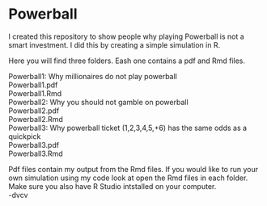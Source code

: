 # Powerball
I created this repository to show people why playing Powerball is not a smart investment. I did this by creating a simple simulation in R. 

Here you will find three folders. Eash one contains a pdf and Rmd files.

Powerball1: Why millionaires do not play powerball    
  Powerball1.pdf  
  Powerball1.Rmd  
Powerball2: Why you should not gamble on powerball   
  Powerball2.pdf  
  Powerball2.Rmd  
Powerball3: Why powerball ticket (1,2,3,4,5,+6) has the same odds as a quickpick    
  Powerball3.pdf  
  Powerball3.Rmd  
  
Pdf files contain my output from the Rmd files. If you would like to run your own simulation using my code look at open the Rmd files in each folder. Make sure you also have R Studio intstalled on your computer.  
-dvcv


